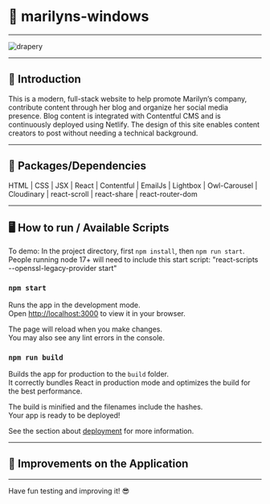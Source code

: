 # 🧵 marilyns-windows

---
![drapery](https://user-images.githubusercontent.com/102194829/198898881-5e9d8606-3cef-4c85-8793-3554129eb680.png)

---

## 👋  Introduction

This is a modern, full-stack website to help promote Marilyn’s company, contribute content through her blog and organize her social media presence. Blog content is integrated with Contentful CMS and is continuously deployed using Netlify. The design of this site enables content creators to post without needing a technical background.

---

## 💪  Packages/Dependencies

HTML | CSS | JSX | React | Contentful | EmailJs | Lightbox | Owl-Carousel | Cloudinary | react-scroll | react-share | react-router-dom 

---

## 🖥  How to run / Available Scripts

To demo: In the project directory, first `npm install`, then `npm run start`. People running node 17+ will need to include this start script: "react-scripts --openssl-legacy-provider start"

### `npm start`

Runs the app in the development mode.\
Open [http://localhost:3000](http://localhost:3000) to view it in your browser.

The page will reload when you make changes.\
You may also see any lint errors in the console.

### `npm run build`

Builds the app for production to the `build` folder.\
It correctly bundles React in production mode and optimizes the build for the best performance.

The build is minified and the filenames include the hashes.\
Your app is ready to be deployed!

See the section about [deployment](https://facebook.github.io/create-react-app/docs/deployment) for more information.

---


## 🔨  Improvements on the Application



---

 
 Have fun testing and improving it! 😎
